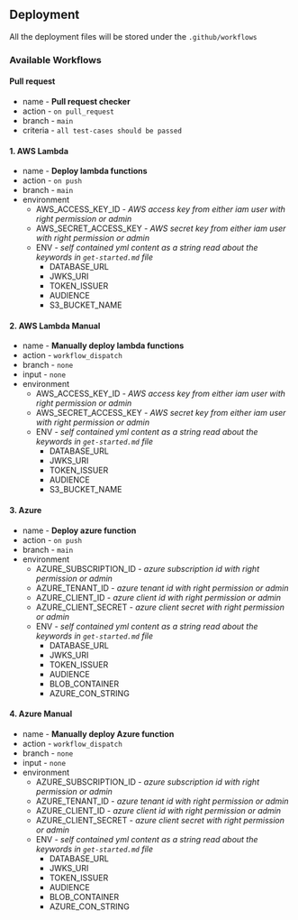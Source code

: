 ## Deployment

All the deployment files will be stored under the `.github/workflows`

### Available Workflows

#### Pull request
- name - **Pull request checker**
- action - `on pull_request`
- branch - `main`
- criteria - `all test-cases should be passed`

#### 1. AWS Lambda

- name - **Deploy lambda functions**
- action - `on push`
- branch - `main`
- environment
  - AWS_ACCESS_KEY_ID - *AWS access key from either iam user with right permission or admin*
  - AWS_SECRET_ACCESS_KEY - *AWS secret key from either iam user with right permission or admin*
  - ENV - *self contained yml content as a string* *read about the keywords in `get-started.md` file*
    - DATABASE_URL
    - JWKS_URI
    - TOKEN_ISSUER
    - AUDIENCE
    - S3_BUCKET_NAME
#### 2. AWS Lambda Manual

- name - **Manually deploy lambda functions**
- action - `workflow_dispatch`
- branch - `none`
- input - `none`
- environment
  - AWS_ACCESS_KEY_ID - *AWS access key from either iam user with right permission or admin*
  - AWS_SECRET_ACCESS_KEY - *AWS secret key from either iam user with right permission or admin*
  - ENV - *self contained yml content as a string* *read about the keywords in `get-started.md` file*
    - DATABASE_URL
    - JWKS_URI
    - TOKEN_ISSUER
    - AUDIENCE
    - S3_BUCKET_NAME

#### 3. Azure

- name - **Deploy azure function**
- action - `on push`
- branch - `main`
- environment
  - AZURE_SUBSCRIPTION_ID - *azure subscription id with right permission or admin*
  - AZURE_TENANT_ID - *azure tenant id with right permission or admin*
  - AZURE_CLIENT_ID - *azure client id with right permission or admin*
  - AZURE_CLIENT_SECRET - *azure client secret with right permission or admin*
  - ENV - *self contained yml content as a string* *read about the keywords in `get-started.md` file*
    - DATABASE_URL
    - JWKS_URI
    - TOKEN_ISSUER
    - AUDIENCE
    - BLOB_CONTAINER
    - AZURE_CON_STRING
#### 4. Azure Manual

- name - **Manually deploy Azure function**
- action - `workflow_dispatch`
- branch - `none`
- input - `none`
- environment
  - AZURE_SUBSCRIPTION_ID - *azure subscription id with right permission or admin*
  - AZURE_TENANT_ID - *azure tenant id with right permission or admin*
  - AZURE_CLIENT_ID - *azure client id with right permission or admin*
  - AZURE_CLIENT_SECRET - *azure client secret with right permission or admin*
  - ENV - *self contained yml content as a string* *read about the keywords in `get-started.md` file*
    - DATABASE_URL
    - JWKS_URI
    - TOKEN_ISSUER
    - AUDIENCE
    - BLOB_CONTAINER
    - AZURE_CON_STRING